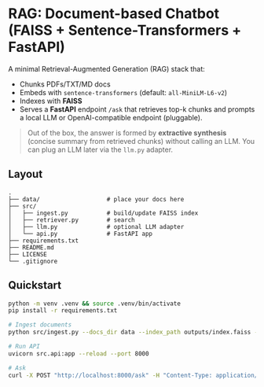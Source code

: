 # RAG: Document-based Chatbot (FAISS + Sentence-Transformers + FastAPI)

A minimal Retrieval-Augmented Generation (RAG) stack that:
- Chunks PDFs/TXT/MD docs
- Embeds with `sentence-transformers` (default: `all-MiniLM-L6-v2`)
- Indexes with **FAISS**
- Serves a **FastAPI** endpoint `/ask` that retrieves top-k chunks and prompts a local LLM or OpenAI-compatible endpoint (pluggable).

> Out of the box, the answer is formed by **extractive synthesis** (concise summary from retrieved chunks) without calling an LLM. You can plug an LLM later via the `llm.py` adapter.

## Layout
```
.
├── data/                   # place your docs here
├── src/
│   ├── ingest.py           # build/update FAISS index
│   ├── retriever.py        # search
│   ├── llm.py              # optional LLM adapter
│   └── api.py              # FastAPI app
├── requirements.txt
├── README.md
├── LICENSE
└── .gitignore
```

## Quickstart
```bash
python -m venv .venv && source .venv/bin/activate
pip install -r requirements.txt

# Ingest documents
python src/ingest.py --docs_dir data --index_path outputs/index.faiss --db_path outputs/meta.jsonl

# Run API
uvicorn src.api:app --reload --port 8000

# Ask
curl -X POST "http://localhost:8000/ask" -H "Content-Type: application/json" -d '{"query":"What is the policy?"}'
```
